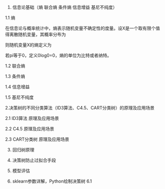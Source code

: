 1. 信息论基础（熵 联合熵 条件熵 信息增益 基尼不纯度）

1.1 熵

在信息论与概率统计中，熵表示随机变量不确定性的度量。设X是一个取有限个值得离散随机变量，其概率分布为

则随机变量X的熵定义为

若pi等于0，定义0log0=0，熵的单位为比特或者纳特。

1.2 联合熵

1.3 条件熵

1.4 信息增益

1.5 基尼不纯度

2.决策树的不同分类算法（ID3算法、C4.5、CART分类树）的原理及应用场景

2.1 ID3算法 原理及应用场景

2.2 C4.5 原理及应用场景

2.3 CART分类树 原理及应用场景

3. 回归树原理


4. 决策树防止过拟合手段


5. 模型评估


6. sklearn参数详解，Python绘制决策树
6.1 

